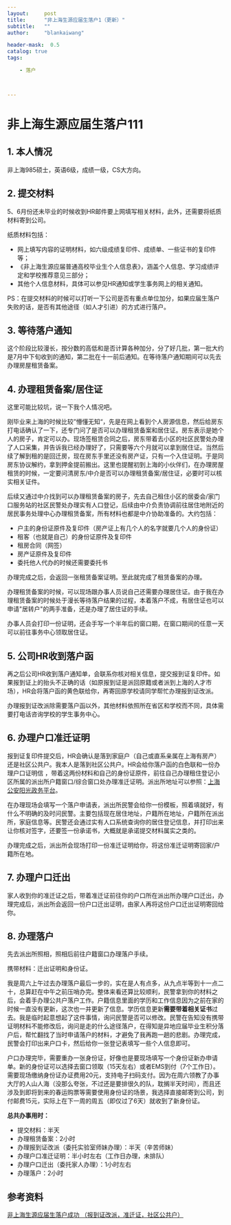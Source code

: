 ```yaml
---
layout:     post
title:      "非上海生源应届生落户1（更新）"
subtitle:   ""
author:     "blankaiwang"

header-mask:  0.5
catalog: true
tags:

    - 落户



---
```






# 非上海生源应届生落户111

## 1. 本人情况

非上海985硕士，英语6级，成绩一级，CS大方向。



## 2. 提交材料

5、6月份还未毕业的时候收到HR邮件要上网填写相关材料，此外，还需要将纸质材料寄到公司。

纸质材料包括：

* 网上填写内容的证明材料，如六级成绩复印件、成绩单、一些证书的复印件等；
* 《非上海生源应届普通高校毕业生个人信息表》，涵盖个人信息、学习成绩评定和学校推荐意见三部分；
* 其他个人信息材料，具体可以参见HR通知或学生事务网上的相关通知。

PS：在提交材料的时候可以打听一下公司是否有重点单位加分，如果应届生落户失败的话，是否有其他途径（如人才引进）的方式进行落户。



## 3. 等待落户通知

这个阶段比较漫长，按分数的高低和是否计算各种加分，分了好几批，第一批大约是7月中下旬收到的通知，第二批在十一前后通知。在等待落户通知期间可以先去办理房屋租赁备案。



## 4. 办理租赁备案/居住证

这里可能比较坑，说一下我个人情况吧。

刚毕业来上海的时候比较”懵懂无知“，先是在网上看到个人房源信息，然后给房东打电话确认了一下，还专门问了是否可以办理租赁备案和居住证。房东表示是她个人的房子，肯定可以办。现场签租赁合同之后，房东带着去小区的社区民警处办理了人口采集，并告诉我已经办理好了，只需要等六个月就可以拿到居住证。当然后续了解到租的是回迁房，现在房东手里还没有房产证，只有一个入住证明。于是同房东协议解约，拿到押金提前搬出。这里也提醒初到上海的小伙伴们，在办理房屋租赁的时候，一定要问清房东/中介是否可以办理租赁备案/居住证，必要时可以核实相关证件。

后续又通过中介找到可以办理租赁备案的房子，先去自己租住小区的居委会/家门口服务站的社区民警处办理实有人口登记，后续由中介负责协调前往居住地附近的居民事务处理中心办理租赁备案，所有材料也都是中介协助准备的。大约包括：

* 户主的身份证原件及复印件（房产证上有几个人的名字就要几个人的身份证）
* 租客（也就是自己）的身份证原件及复印件
* 租房合同（网签）
* 房产证原件及复印件
* 委托他人代办的时候还需要委托书

办理完成之后，会返回一张租赁备案证明。至此就完成了租赁备案的办理。

办理租赁备案的时候，可以现场跟办事人员说自己还需要办理居住证。由于我在办理租赁备案的时候处于漫长等待落户结果的过程，本着落户不成，有居住证也可以申请"居转户"的两手准备，还是办理了居住证的手续。

办事人员会打印一份证明，还会手写一个半年后的窗口期，在窗口期间的任意一天可以前往事务中心领取居住证。



## 5. 公司HR收到落户函

再之后公司HR收到落户通知单，会联系你核对相关信息，提交报到证复印件。如果报到证上的抬头不正确的话（如原报到证是派回原籍或者派到上海的人才市场），HR会将落户函的黄色联给你，再寄回原学校请同学帮忙办理报到证改派。

办理报到证改派除需要落户函以外，其他材料依照所在省区和学校而不同，具体需要打电话咨询学校的学生事务中心。



## 6. 办理户口准迁证明

报到证复印件提交后，HR会确认是落到家庭户（自己或直系亲属在上海有房产）还是社区公共户。我本人是落到社区公共户。HR会给你落户函的白色联和一份办理户口证明信 ，带着这两份材料和自己的身份证原件，前往自己办理租住登记小区所属的派出所户籍窗口/综合窗口处办理准迁证明。派出所地址可以参照：[上海公安阳光政务平台](https://gaj.sh.gov.cn/shga/vXtglJgsz/index)。

在办理现场会填写一个落户申请表，派出所民警会给你一份模板，照着填就好，有什么不明确的及时问民警。主要包括现在居住地址，户籍所在地址，户籍所在派出所，家庭信息等。民警还会通过实有人口系统查询你的居住登记信息，并打印出来让你核对签字，还要签一份承诺书，大概就是承诺提交材料属实之类的。

办理完成之后，派出所会现场打印一份准迁证明给你，将这份准迁证明寄回家/户籍所在地。



## 7. 办理户口迁出

家人收到你的准迁证之后，带着准迁证前往你的户口所在派出所办理户口迁出，办理完成后，派出所会返回一份户口迁出证明，由家人再将这份户口迁出证明寄回给你。



## 8. 办理落户

先去派出所照相，照相后前往户籍窗口办理落户手续。

携带材料：迁出证明和身份证。

我是周六上午过去办理落户最后一步的，实在是人有点多，从九点半等到十一点二十，总算赶在中午之前压哨办完。整体来看还算比较顺利，民警拿到你的材料之后，会着手办理公共户落户工作。户籍信息里面的学历和工作信息因为之前在家的时候一直没有更新，这次也一并更新了信息。学历信息更新**需要带着相关证书**过去。我是临时起意想起了这件事情，询问民警是否可以修改。民警在告知没有携带证明材料不能修改后，询问是走的什么途径落户，在得知是异地应届毕业生积分落户后，帮忙翻找了当时申请落户的材料，才避免了我再跑一趟的悲剧。办理完成，民警会打印出来户口卡，然后给你一张登记表填写一些个人信息即可。

户口办理完毕，需要重办一张身份证，好像也是要现场填写一个身份证新办申请单。新的身份证可以选择去窗口领取（15天左右）或者EMS到付（7个工作日）。需要现场缴纳身份证办证费用20元，支持电子扫码支付。因为在周六领教了办事大厅的人山人海（没那么夸张，不过还是要排很久的队，耽搁半天时间），而且还涉及到即将到来的春运购票等需要使用身份证的场景，我选择直接邮寄到公司，到付邮费15元，实际上在下一周的周五（即仅过了6天）就收到了新身份证。



**总共办事用时：**

* 提交材料：半天
* 办理租赁备案：2小时
* 办理报到证改派（委托实验室师妹办理）：半天（辛苦师妹）
* 办理户口准迁证明：半小时左右（工作日办理，未排队）
* 办理户口迁出（委托家人办理）：1小时左右
* 办理落户：2小时



## 参考资料

[非上海生源应届生落户成功 （报到证改派，准迁证，社区公共户）](http://www.zheyibu.com/article/6475.html)

